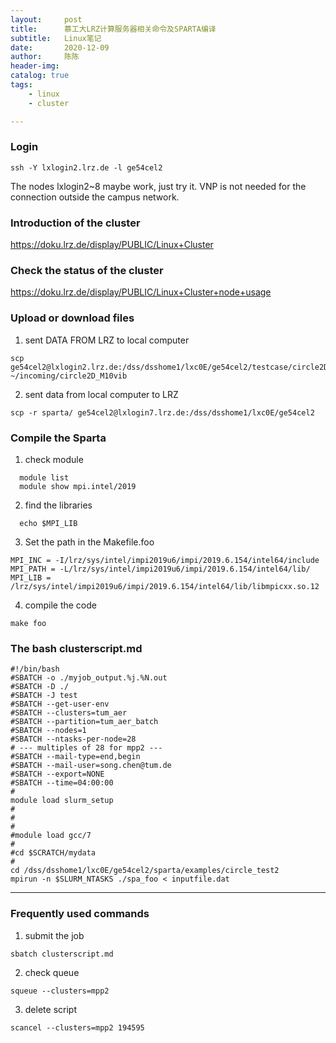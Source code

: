 ```yaml
---
layout:     post
title:      慕工大LRZ计算服务器相关命令及SPARTA编译
subtitle:   Linux笔记
date:       2020-12-09
author:     陈陈
header-img:
catalog: true
tags:
    - linux
    - cluster

---
```


### Login

>
    ssh -Y lxlogin2.lrz.de -l ge54cel2

The nodes lxlogin2~8 maybe work, just try it. VNP is not needed for the connection outside the campus network.

### Introduction of the cluster

https://doku.lrz.de/display/PUBLIC/Linux+Cluster

### Check the status of the cluster
https://doku.lrz.de/display/PUBLIC/Linux+Cluster+node+usage


### Upload or download files

1. sent DATA FROM LRZ to local computer
>
    scp ge54cel2@lxlogin2.lrz.de:/dss/dsshome1/lxc0E/ge54cel2/testcase/circle2D_M10vib/tmp_grid1000.plt ~/incoming/circle2D_M10vib

2. sent data from local computer to LRZ
>
    scp -r sparta/ ge54cel2@lxlogin7.lrz.de:/dss/dsshome1/lxc0E/ge54cel2


### Compile the Sparta

1. check module
>
      module list
      module show mpi.intel/2019

2. find the libraries
>
      echo $MPI_LIB

3. Set the path in the Makefile.foo
>
    MPI_INC = -I/lrz/sys/intel/impi2019u6/impi/2019.6.154/intel64/include  
    MPI_PATH = -L/lrz/sys/intel/impi2019u6/impi/2019.6.154/intel64/lib/  
    MPI_LIB = /lrz/sys/intel/impi2019u6/impi/2019.6.154/intel64/lib/libmpicxx.so.12

4. compile the code
>
    make foo

### The bash clusterscript.md

>
    #!/bin/bash
    #SBATCH -o ./myjob_output.%j.%N.out
    #SBATCH -D ./
    #SBATCH -J test
    #SBATCH --get-user-env
    #SBATCH --clusters=tum_aer
    #SBATCH --partition=tum_aer_batch
    #SBATCH --nodes=1
    #SBATCH --ntasks-per-node=28
    # --- multiples of 28 for mpp2 ---
    #SBATCH --mail-type=end,begin
    #SBATCH --mail-user=song.chen@tum.de
    #SBATCH --export=NONE
    #SBATCH --time=04:00:00
    #
    module load slurm_setup
    #
    #
    #
    #module load gcc/7
    #
    #cd $SCRATCH/mydata
    #
    cd /dss/dsshome1/lxc0E/ge54cel2/sparta/examples/circle_test2
    mpirun -n $SLURM_NTASKS ./spa_foo < inputfile.dat
-------------------------------------------------


### Frequently used commands
1. submit the job
>
    sbatch clusterscript.md

2. check queue
>
    squeue --clusters=mpp2

3. delete script
>
    scancel --clusters=mpp2 194595
